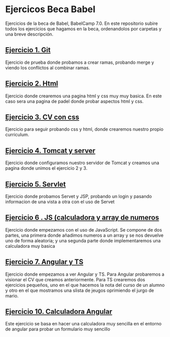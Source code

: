 # Ejercicos Beca Babel


Ejercicios de la beca de Babel, BabelCamp 7.0.
En este repositorio subire todos los ejercicios que hagamos en la beca, ordenandolos por carpetas y una breve descripción.

## [Ejercicio 1. Git](https://github.com/albercha17/Ejercicos-Beca-Babel/tree/master/Ejercicio%201.%20Git)

Ejercicio de prueba donde probamos a crear ramas, probando merge y viendo los conflictos al combinar ramas.

## [Ejercicio 2. Html](https://github.com/albercha17/Ejercicos-Beca-Babel/tree/master/Ejercicio%202.%20Html)

Ejercicio donde crearemos una pagina html y css muy muy basica. En este caso sera una pagina de padel donde probar aspectos html y css.

## [Ejercicio 3. CV con css](https://github.com/albercha17/Ejercicos-Beca-Babel/tree/master/Ejercicio%203.%20CV%20con%20css)

Ejercicio para seguir probando css y html, donde crearemos nuestro propio curriculum.

## [Ejercicio 4. Tomcat y server](https://github.com/albercha17/Ejercicos-Beca-Babel/tree/master/Ejercicio%204%20-%20Tomcat)

Ejercicio donde configuramos nuestro servidor de Tomcat y creamos una pagina donde unimos el ejercicio 2 y 3.

## [Ejercicio 5. Servlet](https://github.com/albercha17/Ejercicos-Beca-Babel/tree/master/Ejercicio%205%20-%20Servlet)

Ejercicio donde probamos Servet y JSP, probando un login y pasando informacion de una vista a otra con el uso de Servet

## [Ejercicio 6 . JS (calculadora y array de numeros](https://github.com/albercha17/Ejercicos-Beca-Babel/tree/master/Ejercicio%206%20-%20JS%20(calculadora%20y%20array%20de%20numeros))

Ejercicio donde empezamos con el uso de JavaScript. Se compone de dos partes, una primera donde añadimos numeros a un array y se nos devuelve uno de forma aleatoria; y una segunda parte donde implementaremos una calculadora muy basica

## [Ejercicio 7. Angular y TS](https://github.com/albercha17/Ejercicos-Beca-Babel/tree/master/Ejercicio%207%20-%20Angular/Prueba_Angular)

Ejercicio donde empezamos a ver Angular y TS. Para Angular probaremos a visionar el CV que creamos anteriormente. Para TS crearemos dos ejercicios pequeños, uno en el que hacemos la nota del curso de un alumno y otro en el que mostramos una slista de jeugos oprimiendo el jurgo de mario.

## [Ejercicio 10. Calculadora Angular](https://github.com/albercha17/Ejercicos-Beca-Babel/tree/master/Ejercicio%2010%20-%20Calculadora%20Angular/CalculadoraAngular)

Este ejercicio se basa en hacer una calculadora muy sencilla en el entorno de angular para probar un formulario muy sencillo




